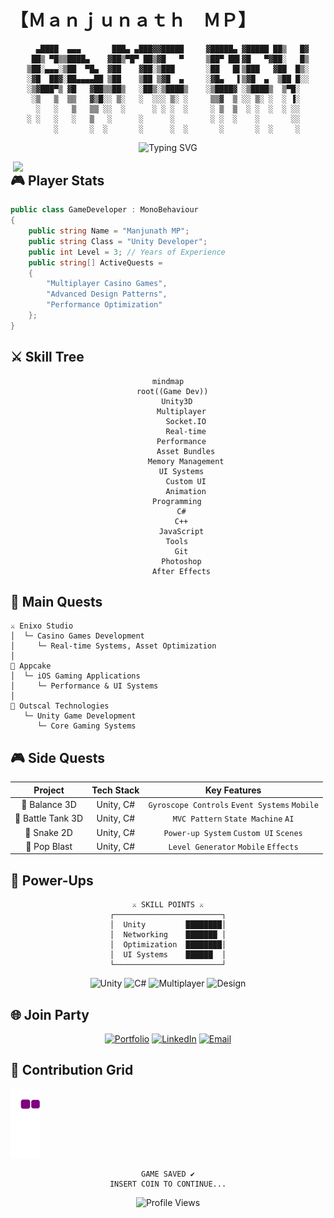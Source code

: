 # 【﻿Ｍａｎｊｕｎａｔｈ　ＭＰ】

<div align="center">

```ascii
  ▄████  ▄▄▄       ███▄ ▄███▓▓█████     ▓█████▄ ▓█████ ██▒   █▓
 ██▒ ▀█▒▒████▄    ▓██▒▀█▀ ██▒▓█   ▀     ▒██▀ ██▌▓█   ▀▓██░   █▒
▒██░▄▄▄░▒██  ▀█▄  ▓██    ▓██░▒███       ░██   █▌▒███   ▓██  █▒░
░▓█  ██▓░██▄▄▄▄██ ▒██    ▒██ ▒▓█  ▄     ░▓█▄   ▌▒▓█  ▄  ▒██ █░░
░▒▓███▀▒ ▓█   ▓██▒▒██▒   ░██▒░▒████▒    ░▒████▓ ░▒████▒  ▒▀█░  
 ░▒   ▒  ▒▒   ▓▒█░░ ▒░   ░  ░░░ ▒░ ░     ▒▒▓  ▒ ░░ ▒░ ░  ░ ▐░  
  ░   ░   ▒   ▒▒ ░░  ░      ░ ░ ░  ░     ░ ▒  ▒  ░ ░  ░  ░ ░░  
░ ░   ░   ░   ▒   ░      ░      ░        ░ ░  ░    ░       ░░  
      ░       ░  ░       ░      ░  ░       ░       ░  ░     ░  
```

![Typing SVG](https://readme-typing-svg.herokuapp.com?font=VT323&size=40&duration=3000&pause=1000&color=00FF00&center=true&vCenter=true&width=900&height=100&lines=PRESS+START;LOADING+GAME+DEVELOPER...;MULTIPLAYER+SYSTEMS+INITIALIZED;CASINO+GAMES+LOADED;READY+PLAYER+ONE)

</div>

<img align="right" width="500" src="https://media4.giphy.com/media/v1.Y2lkPTc5MGI3NjExejlkNG1wYTJ1eTVuMnN1dzRjNWNsOXAzc3hhNmZrMG1nZ3VjYzFvcCZlcD12MV9pbnRlcm5hbF9naWZfYnlfaWQmY3Q9Zw/qgQUggAC3Pfv687qPC/giphy.gif">

## 🎮 Player Stats

```cs
public class GameDeveloper : MonoBehaviour
{
    public string Name = "Manjunath MP";
    public string Class = "Unity Developer";
    public int Level = 3; // Years of Experience
    public string[] ActiveQuests = 
    {
        "Multiplayer Casino Games",
        "Advanced Design Patterns",
        "Performance Optimization"
    };
}
```

## ⚔️ Skill Tree

<div align="center">

```mermaid
mindmap
  root((Game Dev))
    Unity3D
      Multiplayer
        Socket.IO
        Real-time
      Performance
        Asset Bundles
        Memory Management
      UI Systems
        Custom UI
        Animation
    Programming
      C#
      C++
      JavaScript
    Tools
      Git
      Photoshop
      After Effects
```

</div>

## 🎲 Main Quests

```ascii
⚔️ Enixo Studio
│  └─ Casino Games Development
│     └─ Real-time Systems, Asset Optimization
│
🎯 Appcake
│  └─ iOS Gaming Applications
│     └─ Performance & UI Systems
│
🎲 Outscal Technologies
   └─ Unity Game Development
      └─ Core Gaming Systems
```

## 🎮 Side Quests

<div align="center">

| Project | Tech Stack | Key Features |
|:-------:|:----------:|:------------:|
| 🎯 Balance 3D | Unity, C# | `Gyroscope Controls` `Event Systems` `Mobile` |
| 🚀 Battle Tank 3D | Unity, C# | `MVC Pattern` `State Machine` `AI` |
| 🐍 Snake 2D | Unity, C# | `Power-up System` `Custom UI` `Scenes` |
| 💫 Pop Blast | Unity, C# | `Level Generator` `Mobile` `Effects` |

</div>

## 🌟 Power-Ups

<div align="center">

```ascii
⚔️ SKILL POINTS ⚔️
┌────────────────────────┐
│  Unity         ████████│
│  Networking    ███████ │
│  Optimization  ████████│
│  UI Systems    ██████  │
└────────────────────────┘
```

![Unity](https://img.shields.io/badge/UNITY-000000.svg?style=for-the-badge&logo=unity&logoColor=white&color=100000&labelColor=000000)
![C#](https://img.shields.io/badge/C%23-239120.svg?style=for-the-badge&logo=c-sharp&logoColor=white&color=239120&labelColor=172B4D)
![Multiplayer](https://img.shields.io/badge/MULTIPLAYER-FF4747.svg?style=for-the-badge&logo=socket.io&logoColor=white&color=FF4747&labelColor=172B4D)
![Design](https://img.shields.io/badge/DESIGN-7952B3.svg?style=for-the-badge&logo=unity&logoColor=white&color=7952B3&labelColor=172B4D)

</div>

## 🌐 Join Party

<div align="center">

[![Portfolio](https://img.shields.io/badge/VIEW_QUESTS-Portfolio-FF5722?style=for-the-badge&logo=google-chrome&logoColor=white)](https://mppavan05.wixsite.com/pavanpf)
[![LinkedIn](https://img.shields.io/badge/PARTY_UP-LinkedIn-0077B5?style=for-the-badge&logo=linkedin&logoColor=white)](https://www.linkedin.com/in/manjunath-mp-b53a1b19b)
[![Email](https://img.shields.io/badge/SEND_MESSAGE-Email-D14836?style=for-the-badge&logo=gmail&logoColor=white)](mailto:mppavan05@gmail.com)

</div>

## 🐍 Contribution Grid

![Snake animation](https://github.com/mppavan05/mppavan05/blob/output/github-contribution-grid-snake.gif)

<div align="center">

```ascii
GAME SAVED ✔️
INSERT COIN TO CONTINUE...
```

![Profile Views](https://komarev.com/ghpvc/?username=mppavan05&color=brightgreen&style=for-the-badge)

</div>
